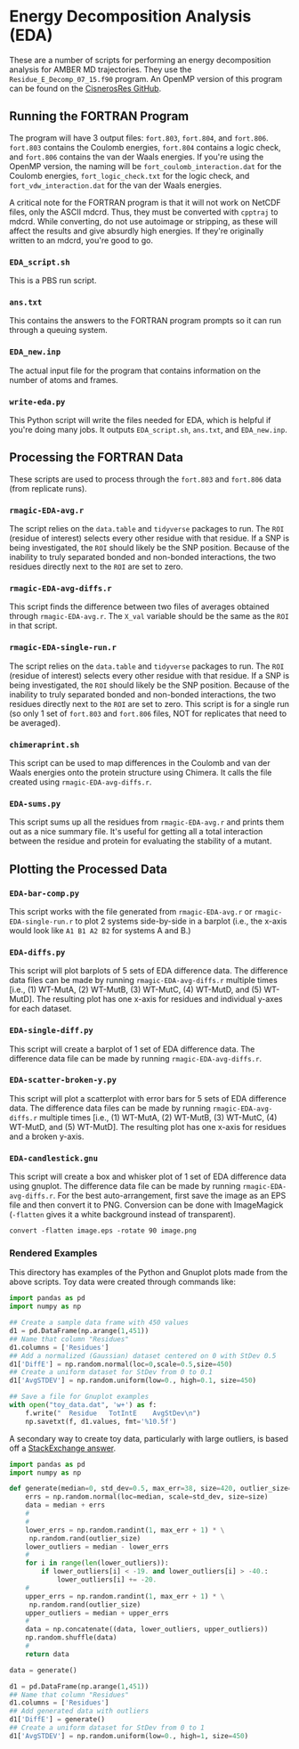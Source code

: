 # Energy Decomposition Analysis (EDA)
These are a number of scripts for performing an energy decomposition analysis
for AMBER MD trajectories. They use the `Residue_E_Decomp_07_15.f90` program.
An OpenMP version of this program can be found on the
[CisnerosRes GitHub](https://github.com/CisnerosResearch/AMBER-EDA).

## Running the FORTRAN Program
The program will have 3 output files: `fort.803`, `fort.804`, and `fort.806`.
`fort.803` contains the Coulomb energies, `fort.804` contains a logic check,
and `fort.806` contains the van der Waals energies.
If you're using the OpenMP version, the naming will be
`fort_coulomb_interaction.dat` for the Coulomb energies,
`fort_logic_check.txt` for the logic check, and
`fort_vdw_interaction.dat` for the van der Waals energies.

A critical note for the FORTRAN program is that it will not work on NetCDF files,
only the ASCII mdcrd.
Thus, they must be converted with `cpptraj` to mdcrd.
While converting, do not use autoimage or stripping, as these will affect the
results and give absurdly high energies.
If they're originally written to an mdcrd, you're good to go.

### `EDA_script.sh`
This is a PBS run script.

### `ans.txt`
This contains the answers to the FORTRAN program prompts so it can run through
a queuing system.

### `EDA_new.inp`
The actual input file for the program that contains information on the number
of atoms and frames.

### `write-eda.py`
This Python script will write the files needed for EDA, which is helpful
if you're doing many jobs.
It outputs `EDA_script.sh`, `ans.txt`, and `EDA_new.inp`.

## Processing the FORTRAN Data
These scripts are used to process through the `fort.803` and `fort.806` data
(from replicate runs).

### `rmagic-EDA-avg.r`
The script relies on the `data.table` and `tidyverse` packages to run.
The `ROI` (residue of interest) selects every other residue with that residue.
If a SNP is being investigated, the `ROI` should likely be the SNP position.
Because of the inability to truly separated bonded and non-bonded interactions,
the two residues directly next to the `ROI` are set to zero.

### `rmagic-EDA-avg-diffs.r`
This script finds the difference between two files of averages obtained through
`rmagic-EDA-avg.r`. The `X_val` variable should be the same as the `ROI` in
that script.

### `rmagic-EDA-single-run.r`
The script relies on the `data.table` and `tidyverse` packages to run.
The `ROI` (residue of interest) selects every other residue with that residue.
If a SNP is being investigated, the `ROI` should likely be the SNP position.
Because of the inability to truly separated bonded and non-bonded interactions,
the two residues directly next to the `ROI` are set to zero.
This script is for a single run (so only 1 set of `fort.803` and `fort.806`
files, NOT for replicates that need to be averaged).

### `chimeraprint.sh`
This script can be used to map differences in the Coulomb and van der Waals
energies onto the protein structure using Chimera.
It calls the file created using `rmagic-EDA-avg-diffs.r`.

### `EDA-sums.py`
This script sums up all the residues from `rmagic-EDA-avg.r` and prints them
out as a nice summary file.
It's useful for getting all a total interaction between the residue and protein
for evaluating the stability of a mutant.

## Plotting the Processed Data

### `EDA-bar-comp.py`
This script works with the file generated from `rmagic-EDA-avg.r` or
`rmagic-EDA-single-run.r` to plot 2 systems side-by-side in a barplot
(i.e., the x-axis would look like `A1 B1 A2 B2` for systems A and B.)

### `EDA-diffs.py`
This script will plot barplots of 5 sets of EDA difference data.
The difference data files can be made by running `rmagic-EDA-avg-diffs.r`
multiple times [i.e., (1) WT-MutA, (2) WT-MutB, (3) WT-MutC, (4) WT-MutD, and
(5) WT-MutD].
The resulting plot has one x-axis for residues and individual y-axes for
each dataset.

### `EDA-single-diff.py`
This script will create a barplot of 1 set of EDA difference data.
The difference data file can be made by running `rmagic-EDA-avg-diffs.r`.

### `EDA-scatter-broken-y.py`
This script will plot a scatterplot with error bars for 5 sets of EDA
difference data.
The difference data files can be made by running `rmagic-EDA-avg-diffs.r`
multiple times [i.e., (1) WT-MutA, (2) WT-MutB, (3) WT-MutC, (4) WT-MutD, and
(5) WT-MutD].
The resulting plot has one x-axis for residues and a broken y-axis.

### `EDA-candlestick.gnu`
This script will create a box and whisker plot of 1 set of EDA difference data
using gnuplot.
The difference data file can be made by running `rmagic-EDA-avg-diffs.r`.
For the best auto-arrangement, first save the image as an EPS file and then
convert it to PNG.
Conversion can be done with ImageMagick (`-flatten` gives it a white background
instead of transparent).
```
convert -flatten image.eps -rotate 90 image.png
```

### Rendered Examples
This directory has examples of the Python and Gnuplot plots made from the above
scripts. Toy data were created through commands like:
```python
import pandas as pd
import numpy as np

## Create a sample data frame with 450 values
d1 = pd.DataFrame(np.arange(1,451))
## Name that column "Residues"
d1.columns = ['Residues']
## Add a normalized (Gaussian) dataset centered on 0 with StDev 0.5
d1['DiffE'] = np.random.normal(loc=0,scale=0.5,size=450)
## Create a uniform dataset for StDev from 0 to 0.1
d1['AvgSTDEV'] = np.random.uniform(low=0., high=0.1, size=450)

## Save a file for Gnuplot examples
with open("toy_data.dat", 'w+') as f:
    f.write("  Residue   TotIntE    AvgStDev\n")
    np.savetxt(f, d1.values, fmt='%10.5f')
```

A secondary way to create toy data, particularly with large outliers, is
based off a
[StackExchange answer](https://stackoverflow.com/questions/55351782/how-should-i-generate-outliers-randomly).
```python
import pandas as pd
import numpy as np

def generate(median=0, std_dev=0.5, max_err=38, size=420, outlier_size=15):
    errs = np.random.normal(loc=median, scale=std_dev, size=size)
    data = median + errs
    #
    #
    lower_errs = np.random.randint(1, max_err + 1) * \
     np.random.rand(outlier_size)
    lower_outliers = median - lower_errs
    #
    for i in range(len(lower_outliers)):
        if lower_outliers[i] < -19. and lower_outliers[i] > -40.:
            lower_outliers[i] += -20.
    #
    upper_errs = np.random.randint(1, max_err + 1) * \
     np.random.rand(outlier_size)
    upper_outliers = median + upper_errs
    #
    data = np.concatenate((data, lower_outliers, upper_outliers))
    np.random.shuffle(data)
    #
    return data

data = generate()

d1 = pd.DataFrame(np.arange(1,451))
## Name that column "Residues"
d1.columns = ['Residues']
## Add generated data with outliers
d1['DiffE'] = generate()
## Create a uniform dataset for StDev from 0 to 1
d1['AvgSTDEV'] = np.random.uniform(low=0., high=1, size=450)
```
